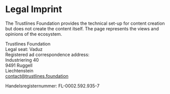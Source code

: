 # Legal Imprint

The Trustlines Foundation provides the technical set-up for content creation but does not create the content itself. The page represents the views and opinions of the ecosystem.

Trustlines Foundation</br>
Legal seat: Vaduz</br>
Registered ad correspondence address:</br>
Industriering 40</br>
9491 Ruggell</br>
Liechtenstein</br>
contact@trustlines.foundation</br>

Handelsregisternummer:
FL-0002.592.935-7
